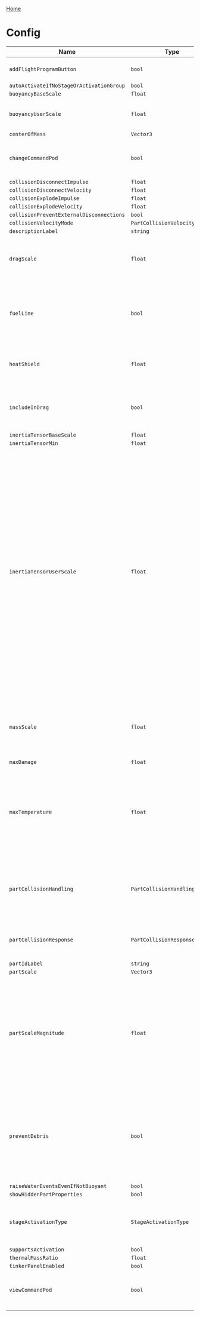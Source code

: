 [Home](https://wnp78.github.io/Sr2Xml/)

# Config


|Name|Type|Description|
|--|--|--|
|`addFlightProgramButton`|`bool`|Adds a flight program to this part.|
|`autoActivateIfNoStageOrActivationGroup`|`bool`||
|`buoyancyBaseScale`|`float`||
|`buoyancyUserScale`|`float`|Changes how buoyant the part is in water.|
|`centerOfMass`|`Vector3`||
|`changeCommandPod`|`bool`|Change the command pod that controls this part.|
|`collisionDisconnectImpulse`|`float`||
|`collisionDisconnectVelocity`|`float`||
|`collisionExplodeImpulse`|`float`||
|`collisionExplodeVelocity`|`float`||
|`collisionPreventExternalDisconnections`|`bool`||
|`collisionVelocityMode`|`PartCollisionVelocityMode`||
|`descriptionLabel`|`string`||
|`dragScale`|`float`|Changes this part's contribution to the craft's overall drag force.|
|`fuelLine`|`bool`|Allow connected engines to search this part and its connected parts for fuel tanks.|
|`heatShield`|`float`|Heat shield that prevents heat damage until it depletes.|
|`includeInDrag`|`bool`|Determines whether or not to include this part in the drag model.|
|`inertiaTensorBaseScale`|`float`||
|`inertiaTensorMin`|`float`||
|`inertiaTensorUserScale`|`float`|Increase to strengthen movable joints which are wobbly. Increase slowly, and only as much as necessary until the joint is stable as it can dramatically slow down rotation, or cause other issues if raised too much. Note: It is irrelevant which part within a group is adjusted; values are summed between parts in a group and applied to the group as a whole.|
|`massScale`|`float`|Handy way to trick the laws of physics and increase or decrease the mass of this part.|
|`maxDamage`|`float`||
|`maxTemperature`|`float`|The maximum temperature, in Kelvin, that this part can withstand before taking heat damage or depleting its heat shield.|
|`partCollisionHandling`|`PartCollisionHandlingMethod`|Determines how collisions are handled when two parts bump into each other.|
|`partCollisionResponse`|`PartCollisionResponseType`|Determines how this part reacts when it takes a solid hit.|
|`partIdLabel`|`string`||
|`partScale`|`Vector3`||
|`partScaleMagnitude`|`float`|Changes the size of the part. This can cause odd behavior, so for parts that have a dedicated size setting or tool we recommend you use that instead of this.|
|`preventDebris`|`bool`|Prevent this part (and connected parts) from being automatically removed when separated from the player's craft.|
|`raiseWaterEventsEvenIfNotBuoyant`|`bool`||
|`showHiddenPartProperties`|`bool`||
|`stageActivationType`|`StageActivationType`|Changes the current stage activation type of the part.|
|`supportsActivation`|`bool`||
|`thermalMassRatio`|`float`||
|`tinkerPanelEnabled`|`bool`||
|`viewCommandPod`|`bool`|View the command pod that controls this part.|


